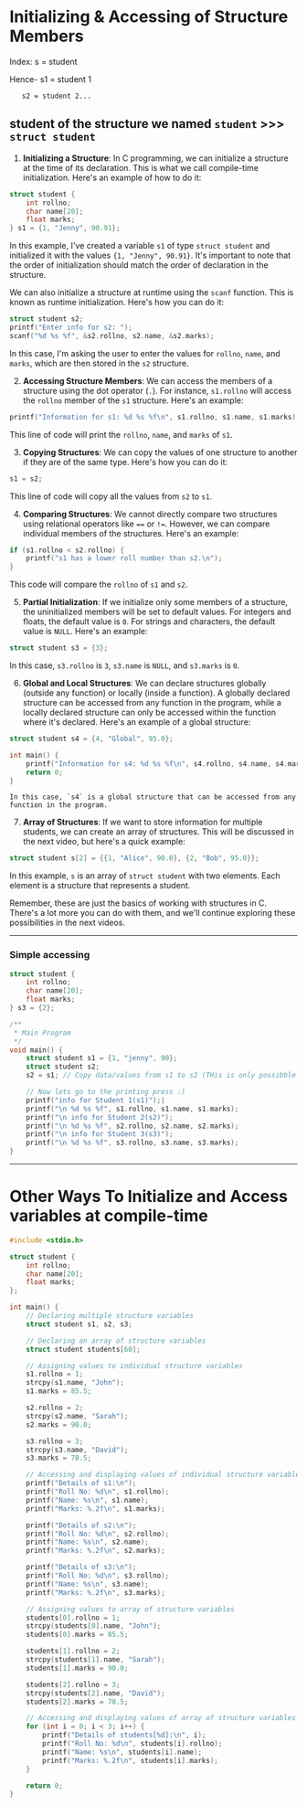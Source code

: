 # Initializing & Accessing of Structure Members

Index: s = student

Hence- s1 = student 1

       s2 = student 2...
       
student of the structure we named `student` >>> `struct student`
------------------------------------------------------------------------------------------

1. **Initializing a Structure**: In C programming, we can initialize a structure at the time of its declaration. This is what we call compile-time initialization. Here's an example of how to do it:

```c
struct student {
    int rollno;
    char name[20];
    float marks;
} s1 = {1, "Jenny", 90.91};
```
In this example, I've created a variable `s1` of type `struct student` and initialized it with the values `{1, "Jenny", 90.91}`. It's important to note that the order of initialization should match the order of declaration in the structure.


We can also initialize a structure at runtime using the `scanf` function. This is known as runtime initialization. Here's how you can do it:

```c
struct student s2;
printf("Enter info for s2: ");
scanf("%d %s %f", &s2.rollno, s2.name, &s2.marks);
```
In this case, I'm asking the user to enter the values for `rollno`, `name`, and `marks`, which are then stored in the `s2` structure.


2. **Accessing Structure Members**: We can access the members of a structure using the dot operator (`.`). For instance, `s1.rollno` will access the `rollno` member of the `s1` structure. Here's an example:

```c
printf("Information for s1: %d %s %f\n", s1.rollno, s1.name, s1.marks);
```
This line of code will print the `rollno`, `name`, and `marks` of `s1`.


3. **Copying Structures**: We can copy the values of one structure to another if they are of the same type. Here's how you can do it:

```c
s1 = s2;
```
This line of code will copy all the values from `s2` to `s1`.


4. **Comparing Structures**: We cannot directly compare two structures using relational operators like `==` or `!=`. However, we can compare individual members of the structures. Here's an example:

```c
if (s1.rollno < s2.rollno) {
    printf("s1 has a lower roll number than s2.\n");
}
```
This code will compare the `rollno` of `s1` and `s2`.


5. **Partial Initialization**: If we initialize only some members of a structure, the uninitialized members will be set to default values. For integers and floats, the default value is `0`. For strings and characters, the default value is `NULL`. Here's an example:

```c
struct student s3 = {3};
```
In this case, `s3.rollno` is `3`, `s3.name` is `NULL`, and `s3.marks` is `0`.


6. **Global and Local Structures**: We can declare structures globally (outside any function) or locally (inside a function). A globally declared structure can be accessed from any function in the program, while a locally declared structure can only be accessed within the function where it's declared. Here's an example of a global structure:

```c
struct student s4 = {4, "Global", 95.0};

int main() {
    printf("Information for s4: %d %s %f\n", s4.rollno, s4.name, s4.marks);
    return 0;
}
```
    In this case, `s4` is a global structure that can be accessed from any function in the program.

7. **Array of Structures**: If we want to store information for multiple students, we can create an array of structures. This will be discussed in the next video, but here's a quick example:

```c
struct student s[2] = {{1, "Alice", 90.0}, {2, "Bob", 95.0}};
```
In this example, `s` is an array of `struct student` with two elements. Each element is a structure that represents a student.


Remember, these are just the basics of working with structures in C. There's a lot more you can do with them, and we'll continue exploring these possibilities in the next videos.

---------------------------------------------------------------------------------------------------------------------------------------------
### Simple accessing
```c
struct student {
    int rollno;
    char name[20];
    float marks;
} s3 = {2};

/**
 * Main Program
 */
void main() {
    struct student s1 = {1, "jenny", 90};
    struct student s2;
    s2 = s1; // Copy data/values from s1 to s2 (THis is only possibble because they are in the same structure)

    // Now lets go to the printing press :)
    printf("info for Student 1(s1)");|
    printf("\n %d %s %f", s1.rollno, s1.name, s1.marks);
    printf("\n info for Student 2(s2)");
    printf("\n %d %s %f", s2.rollno, s2.name, s2.marks);
    printf("\n info for Student 3(s3)");
    printf("\n %d %s %f", s3.rollno, s3.name, s3.marks);
}
```
---------------------------------------------------------------------------------------------------------------------------------------------

# Other Ways To Initialize and Access variables at compile-time

```c
#include <stdio.h>

struct student {
    int rollno;
    char name[20];
    float marks;
};

int main() {
    // Declaring multiple structure variables
    struct student s1, s2, s3;

    // Declaring an array of structure variables
    struct student students[60];

    // Assigning values to individual structure variables
    s1.rollno = 1;
    strcpy(s1.name, "John");
    s1.marks = 85.5;

    s2.rollno = 2;
    strcpy(s2.name, "Sarah");
    s2.marks = 90.0;

    s3.rollno = 3;
    strcpy(s3.name, "David");
    s3.marks = 78.5;

    // Accessing and displaying values of individual structure variables
    printf("Details of s1:\n");
    printf("Roll No: %d\n", s1.rollno);
    printf("Name: %s\n", s1.name);
    printf("Marks: %.2f\n", s1.marks);

    printf("Details of s2:\n");
    printf("Roll No: %d\n", s2.rollno);
    printf("Name: %s\n", s2.name);
    printf("Marks: %.2f\n", s2.marks);

    printf("Details of s3:\n");
    printf("Roll No: %d\n", s3.rollno);
    printf("Name: %s\n", s3.name);
    printf("Marks: %.2f\n", s3.marks);

    // Assigning values to array of structure variables
    students[0].rollno = 1;
    strcpy(students[0].name, "John");
    students[0].marks = 85.5;

    students[1].rollno = 2;
    strcpy(students[1].name, "Sarah");
    students[1].marks = 90.0;

    students[2].rollno = 3;
    strcpy(students[2].name, "David");
    students[2].marks = 78.5;

    // Accessing and displaying values of array of structure variables
    for (int i = 0; i < 3; i++) {
        printf("Details of students[%d]:\n", i);
        printf("Roll No: %d\n", students[i].rollno);
        printf("Name: %s\n", students[i].name);
        printf("Marks: %.2f\n", students[i].marks);
    }

    return 0;
}
```

